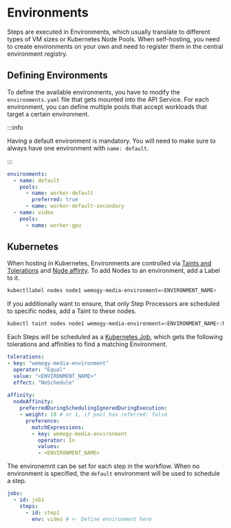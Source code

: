 # Environments

Steps are executed in Environments, which usually translate to different types of VM sizes or Kubernetes Node Pools. When self-hosting, you need to create environments on your own and need to register them in the central environment registry.

## Defining Environments

To define the available environments, you have to modify the `environments.yaml` file that gets mounted into the API Service. For each environment, you can define multiple pools that accept workloads that target a certain environment.

:::info

Having a default environment is mandatory. You will need to make sure to always have one environment with `name: default`.

:::

```yaml title="environments.yaml"
environments:
  - name: default
    pools:
      - name: worker-default
        preferred: true
      - name: worker-default-secondary
  - name: video
    pools:
      - name: worker-gpu
```

## Kubernetes

When hosting in Kubernetes, Environments are controlled via [Taints and Tolerations](https://kubernetes.io/docs/concepts/scheduling-eviction/taint-and-toleration/) and [Node affinty](https://kubernetes.io/docs/concepts/scheduling-eviction/assign-pod-node/#affinity-and-anti-affinity). To add Nodes to an environment, add a Label to it.

```bash
kubectllabel nodes node1 wemogy-media-environment=<ENVIRONMENT_NAME>
```

If you additionally want to ensure, that only Step Processors are scheduled to specific nodes, add a Taint to these nodes.

```bash
kubectl taint nodes node1 wemogy-media-environment=<ENVIRONMENT_NAME>:NoSchedule
```

Each Steps will be scheduled as a [Kubernetes Job](https://kubernetes.io/docs/concepts/workloads/controllers/job/), which gets the following tolerations and affinities to find a matching Environment.

```yaml
tolerations:
- key: "wemogy-media-environment"
  operator: "Equal"
  value: "<ENVIRONMENT_NAME>"
  effect: "NoSchedule"
  
affinity:
  nodeAffinity:
    preferredDuringSchedulingIgnoredDuringExecution:
    - weight: 10 # or 1, if pool has referred: false
      preference:
        matchExpressions:
        - key: wemogy-media-environment
          operator: In
          values:
          - <ENVIRONMENT_NAME>
```

The environemnt can be set for each step in the workflow. When no environment is specified, the `default` environment will be used to schedule a step.

```yaml
jobs:
  - id: job1
    steps:
      - id: step1
        env: video # <- Define environment here
```
